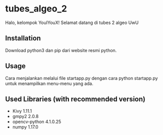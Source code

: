 # tubes_algeo_2

Halo, kelompok YouIYouX! Selamat datang di tubes 2 algeo UwU

## Installation
Download python3 dan pip dari website resmi python.

## Usage
Cara menjalankan melalui file startapp.py dengan cara python startapp.py untuk menampilkan menu-menu yang ada.

## Used Libraries (with recommended version)
- Kivy 1.11.1
- gmpy2 2.0.8
- opencv-python 4.1.0.25
- numpy 1.17.0 